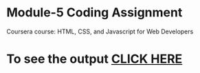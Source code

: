 # Module-5 Coding Assignment

Coursera course: HTML, CSS, and Javascript for Web Developers

# To see the output [CLICK HERE](https://fahimmistry.github.io/Module_5/)
